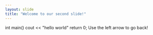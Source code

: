 ```yaml
---
layout: slide
title: "Welcome to our second slide!"
---
```

int main()
    cout << "hello world"
    return 0;
Use the left arrow to go back!
